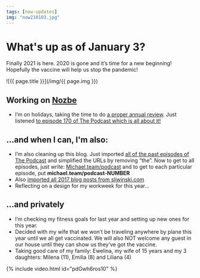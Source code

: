 ```yaml
---
tags: [now-updates]
img: "now210103.jpg"
---
```


# What's up as of January 3?

Finally 2021 is here. 2020 is gone and it’s time for a new beginning! Hopefully the vaccine will help us stop the pandemic!

<!--More-->

![{{ page.title }}](/img/{{ page.img }})

## Working on [Nozbe][n]

* I’m on holidays, taking the time to do [a proper annual review](/annual). Just listened [to episode 170 of The Podcast which is all about it!](/podcast-170)

## …and when I can, I'm also:

* I’m also cleaning up this blog. Just imported [all of the past episodes of The Podcast](/podcast) and simplified the URLs by removing “the”. Now to get to all episodes, just write: [Michael.team/podcast](/podcast) and to get to each particular episode, put **michael.team/podcast-NUMBER**
* Also [imported all 2017 blog posts from sliwinski.com](/archive#2017)
* Reflecting on a design for my workweek for this year... 

## …and privately

* I’m checking my fitness goals for last year and setting up new ones for this year.
* Decided with my wife that we won’t be traveling anywhere by plane this year until we all get vaccinated. We will also NOT welcome any guest in our house until they can show us they’ve got the vaccine.
* Taking good care of my family: Ewelina, my wife of 15 years and my 3 daughters: Milena (11), Emilia (8) and Liliana (4)

{% include video.html id="pdGwh6ros10" %}

[n]: https://nozbe.com/?a=mike
[np]: https://nozbe.com/personal/?a=mike